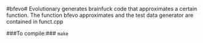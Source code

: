 #bfevo#
Evolutionary generates brainfuck code that approximates a certain function.
The function bfevo approximates and the test data generator are contained in funct.cpp

###To compile:###
`make`